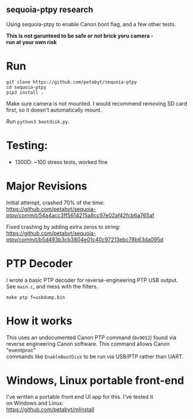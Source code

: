 ## sequoia-ptpy research

Using sequoia-ptpy to enable Canon boot flag, and a few other tests.  

**This is not garunteed to be safe or not brick yoru camera -  
run at your own risk**

# Run

```
git clone https://github.com/petabyt/sequoia-ptpy
cd sequoia-ptpy
pip3 install .
```

Make sure camera is not mounted. I would recommend removing SD card
first, so it doesn't automatically mount.  

Run `python3 bootdisk.py`.

# Testing:
- 1300D: ~100 stress tests, worked fine  

# Major Revisions

Initial attempt, crashed 70% of the time:  
https://github.com/petabyt/sequoia-ptpy/commit/54a4acc3ff5614215a8cc97e02af42fcb6a765af  

Fixed crashing by adding extra zeros to string:
https://github.com/petabyt/sequoia-ptpy/commit/b5d493b3cb3804e01c40c97213ebc78b63da095d

# PTP Decoder

I wrote a basic PTP decoder for reverse-engineering PTP USB output.  
See `main.c`, and mess with the filters.  
```
make ptp f=usbdump.bin
```

# How it works
This uses an undocumented Canon PTP command (`0x9052`) found via  
reverse engineering Canon software. This command allows Canon "eventproc"  
commands like `EnableBootDisk` to be run via USB/PTP rather than UART.  

# Windows, Linux portable front-end
I've written a portable front end UI app for this. I've tested it  
on Windows and Linux:  
https://github.com/petabyt/mlinstall
